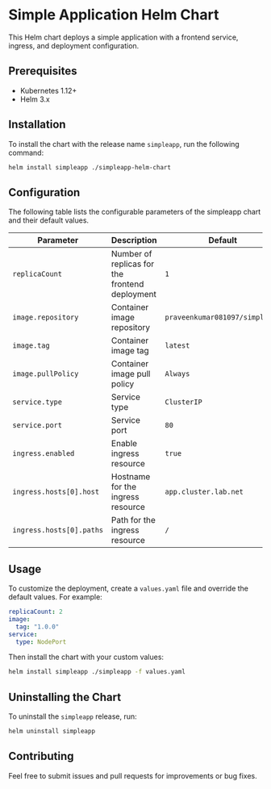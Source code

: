 # Simple Application Helm Chart

This Helm chart deploys a simple application with a frontend service, ingress, and deployment configuration.

## Prerequisites

- Kubernetes 1.12+
- Helm 3.x

## Installation

To install the chart with the release name `simpleapp`, run the following command:

```bash
helm install simpleapp ./simpleapp-helm-chart
```

## Configuration

The following table lists the configurable parameters of the simpleapp chart and their default values.

| Parameter                     | Description                                     | Default                  |
|-------------------------------|-------------------------------------------------|--------------------------|
| `replicaCount`                | Number of replicas for the frontend deployment  | `1`                      |
| `image.repository`            | Container image repository                       | `praveenkumar081097/simpleapp` |
| `image.tag`                   | Container image tag                             | `latest`                 |
| `image.pullPolicy`            | Container image pull policy                     | `Always`                 |
| `service.type`                | Service type                                    | `ClusterIP`              |
| `service.port`                | Service port                                    | `80`                     |
| `ingress.enabled`             | Enable ingress resource                         | `true`                   |
| `ingress.hosts[0].host`      | Hostname for the ingress resource               | `app.cluster.lab.net`    |
| `ingress.hosts[0].paths`      | Path for the ingress resource                   | `/`                      |

## Usage

To customize the deployment, create a `values.yaml` file and override the default values. For example:

```yaml
replicaCount: 2
image:
  tag: "1.0.0"
service:
  type: NodePort
```

Then install the chart with your custom values:

```bash
helm install simpleapp ./simpleapp -f values.yaml
```

## Uninstalling the Chart

To uninstall the `simpleapp` release, run:

```bash
helm uninstall simpleapp
```

## Contributing

Feel free to submit issues and pull requests for improvements or bug fixes.